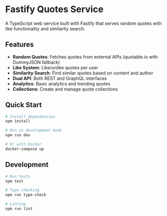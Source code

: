 # Fastify Quotes Service

A TypeScript web service built with Fastify that serves random quotes with like functionality and similarity search.

## Features

- **Random Quotes**: Fetches quotes from external APIs (quotable.io with DummyJSON fallback)
- **Like System**: Like/unlike quotes per user
- **Similarity Search**: Find similar quotes based on content and author
- **Dual API**: Both REST and GraphQL interfaces
- **Analytics**: Basic analytics and trending quotes
- **Collections**: Create and manage quote collections

## Quick Start

```bash
# Install dependencies
npm install

# Run in development mode
npm run dev

# Or with Docker
docker-compose up
```

## Development

```bash
# Run tests
npm test

# Type checking
npm run type-check

# Linting
npm run lint
```
